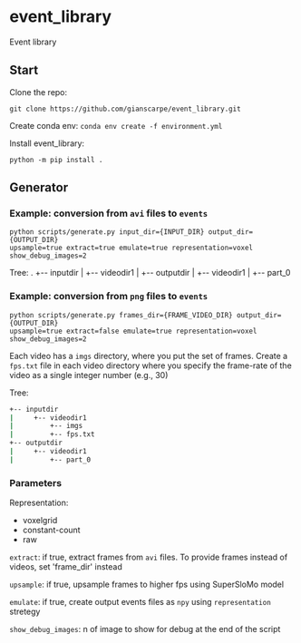 # event_library
Event library

## Start
Clone the repo:

`git clone https://github.com/gianscarpe/event_library.git`

Create conda env:
`conda env create -f environment.yml`

Install event_library:
```
python -m pip install .
```

## Generator

### Example: conversion from `avi` files to `events`
```
python scripts/generate.py input_dir={INPUT_DIR} output_dir={OUTPUT_DIR}
upsample=true extract=true emulate=true representation=voxel  show_debug_images=2

```

Tree:
.
+-- inputdir
|	+-- videodir1
|
+-- outputdir
|   +-- videodir1
|     +-- part_0


### Example: conversion from `png` files to `events`
```
python scripts/generate.py frames_dir={FRAME_VIDEO_DIR} output_dir={OUTPUT_DIR}
upsample=true extract=false emulate=true representation=voxel  show_debug_images=2
```

Each video has a `imgs` directory, where you put the set of frames. Create a
`fps.txt` file in each video directory where you specify the
frame-rate of the video as a single integer number (e.g., 30)

Tree:
```bash
+-- inputdir
|     +-- videodir1
|         +-- imgs
|         +-- fps.txt
+-- outputdir
|     +-- videodir1
|         +-- part_0
```

### Parameters

Representation:
- voxelgrid
- constant-count
- raw

`extract`: if true, extract frames from `avi` files. To provide frames instead of
videos, set 'frame_dir' instead

`upsample`: if true, upsample frames to higher fps using SuperSloMo model

`emulate`: if true, create output events files as `npy` using `representation` stretegy

`show_debug_images`: n of image to show for debug at the end of the script
